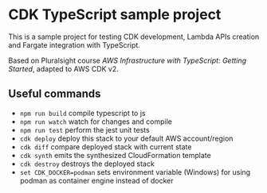 # CDK TypeScript sample project

This is a sample project for testing CDK development, Lambda APIs creation and Fargate integration with TypeScript.

Based on Pluralsight course _AWS Infrastructure with TypeScript: Getting Started_, adapted to AWS CDK v2.

## Useful commands

* `npm run build`   compile typescript to js
* `npm run watch`   watch for changes and compile
* `npm run test`    perform the jest unit tests
* `cdk deploy`      deploy this stack to your default AWS account/region
* `cdk diff`        compare deployed stack with current state
* `cdk synth`       emits the synthesized CloudFormation template
* `cdk destroy`     destroys the deployed stack
* `set CDK_DOCKER=podman`    sets environment variable (Windows) for using podman as container engine instead of docker
